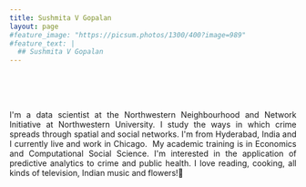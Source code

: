 ```yaml
---
title: Sushmita V Gopalan
layout: page
#feature_image: "https://picsum.photos/1300/400?image=989"
#feature_text: |
  ## Sushmita V Gopalan
---
```

&nbsp;  
&nbsp;
&nbsp;&nbsp;  
&nbsp;
&nbsp;
<div style="text-align:justify" font size = '2'>I'm a data scientist at the Northwestern Neighbourhood and Network Initiative at Northwestern University. I study the ways in which crime spreads through spatial and social networks. I'm from Hyderabad, India and I currently live and work in Chicago.&nbsp;&nbsp;My academic training is in Economics and Computational Social Science. I'm interested in the application of predictive analytics to crime and public health. I love reading, cooking,  all kinds of television, Indian music and flowers!🌸</div>



&nbsp;  
&nbsp;
&nbsp;  
&nbsp;
&nbsp;  
&nbsp;  
&nbsp;  





